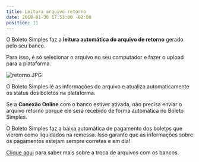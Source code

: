 ```yaml
---
title: Leitura arquivo retorno
date: 2018-01-30 17:53:00 -02:00
position: 11
---
```


O Boleto Simples faz a **leitura automática do arquivo de retorno** gerado pelo seu banco.

Para isso, é só selecionar o arquivo no seu computador e fazer o upload para a plataforma.

![retorno.JPG](/uploads/retorno.JPG)

O Boleto Simples lê as informações do arquivo e atualiza automaticamente os status dos boletos na plataforma.

Se a **Conexão Online** com o banco estiver ativada, não precisa enviar o arquivo retorno porque ele será recebido de forma automática no Boleto Simples.

O Boleto Simples faz a baixa automática de pagamento dos boletos que vierem como liquidados na remessa. Isso garante que as informações sobre os pagamentos estejam sempre corretas e em dia!

[Clique aqui](http://boletosimples-features.siteleaf.net/integracao-com-os-bancos/troca-de-arquivos/) para saber mais sobre a troca de arquivos com os bancos.